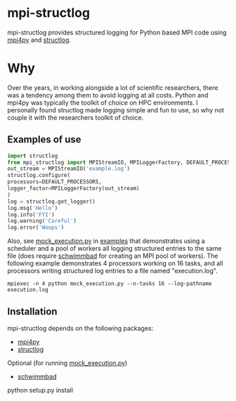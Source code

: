 # mpi-structlog
mpi-structlog provides structured logging for Python based MPI code using [mpi4py](https://github.com/mpi4py/mpi4py) and [structlog](https://github.com/hynek/structlog).

# Why
Over the years, in working alongside a lot of scientific researchers, there was a tendency among them to avoid logging at all costs.
Python and mpi4py was typically the toolkit of choice on HPC environments.
I personally found structlog made logging simple and fun to use, so why not couple it with the researchers toolkit of choice.


Examples of use
--------------

```python
import structlog
from mpi_structlog import MPIStreamIO, MPILoggerFactory, DEFAULT_PROCESSORS
out_stream = MPIStreamIO('example.log')
structlog.configure(
processors=DEFAULT_PROCESSORS,
logger_factor=MPILoggerFactory(out_stream)
)
log = structlog.get_logger()
log.msg('Hello')
log.info('FYI')
log.warning('Careful')
log.error('Woops')
```

Also, see [mock\_execution.py](https://github.com/sixy6e/mpi-structlog/examples/mock_execution.py) in [examples](https://github.com/sixy6e/mpi-structlog/examples) that demonstrates using a scheduler and a pool of workers all logging structured entries to the same file (does require [schwimmbad](https://github.com/adrn/schwimmbad/tree/master) for creating an MPI pool of workers).
The following example demonstrates 4 processors working on 16 tasks, and all processors writing structured log entries to a file named "execution.log".

```shell
mpiexec -n 4 python mock_execution.py --n-tasks 16 --log-pathname execution.log
```


Installation
------------

mpi-structlog depends on the following packages:

* [mpi4py](https://github.com/mpi4py/mpi4py)
* [structlog](https://github.com/hynek/structlog)

Optional (for running [mock\_execution.py](https://github.com/sixy6e/mpi-structlog/examples/mock_execution))

* [schwimmbad](https://github.com/adrn/schwimmbad/tree/master)

python setup.py install
